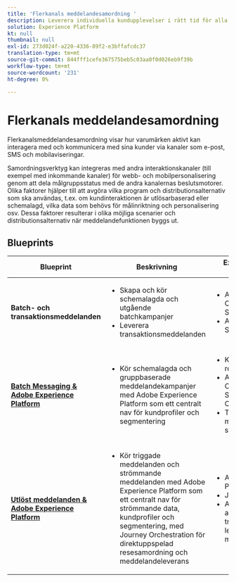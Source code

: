 ```yaml
---
title: 'Flerkanals meddelandesamordning '
description: Leverera individuella kundupplevelser i rätt tid för alla skärmar.
solution: Experience Platform
kt: null
thumbnail: null
exl-id: 273d024f-a220-4336-89f2-e3bffafcdc37
translation-type: tm+mt
source-git-commit: 844fff1cefe367575beb5c03aa0f0d026eb9f39b
workflow-type: tm+mt
source-wordcount: '231'
ht-degree: 0%

---
```


# Flerkanals meddelandesamordning

Flerkanalsmeddelandesamordning visar hur varumärken aktivt kan interagera med och kommunicera med sina kunder via kanaler som e-post, SMS och mobilaviseringar.

Samordningsverktyg kan integreras med andra interaktionskanaler (till exempel med inkommande kanaler) för webb- och mobilpersonalisering genom att dela målgruppsstatus med de andra kanalernas beslutsmotorer. Olika faktorer hjälper till att avgöra vilka program och distributionsalternativ som ska användas, t.ex. om kundinteraktionen är utlösarbaserad eller schemalagd, vilka data som behövs för målinriktning och personalisering osv. Dessa faktorer resulterar i olika möjliga scenarier och distributionsalternativ när meddelandefunktionen byggs ut.

## Blueprints


| Blueprint | Beskrivning | Experience Cloud-program |
|---|---|---|
| **Batch- och transaktionsmeddelanden** | <ul><li>Skapa och kör schemalagda och utgående batchkampanjer</li><li>Leverera transaktionsmeddelanden</li></ul> | <ul><li>Adobe Campaign Classic och Managed Services</li><li>Adobe Campaign Standard</li></ul> |
| **[Batch Messaging &amp; Adobe Experience Platform](batch-messaging.md)** | <ul><li>Kör schemalagda och gruppbaserade meddelandekampanjer med Adobe Experience Platform som ett centralt nav för kundprofiler och segmentering</li></ul> | <ul><li>Kunddataplattform i realtid</li><li>Adobe Campaign Classic, Managed Services eller Campaign Standard</li><li>Tredjeparts meddelandeleverantör som stöds</li></ul> |
| **[Utlöst meddelanden &amp; Adobe Experience Platform](triggered-messaging.md)** | <ul><li>Kör triggade meddelanden och strömmande meddelanden med Adobe Experience Platform som ett centralt nav för strömmande data, kundprofiler och segmentering, med Journey Orchestration för direktuppspelad resesamordning och meddelandeleverans</li></ul> | <ul><li>Adobe Experience Platform</li><li>Journey Orchestration</li><li>Adobe Campaign eller andra program från tredje part för leverans av meddelanden</li></ul> |
